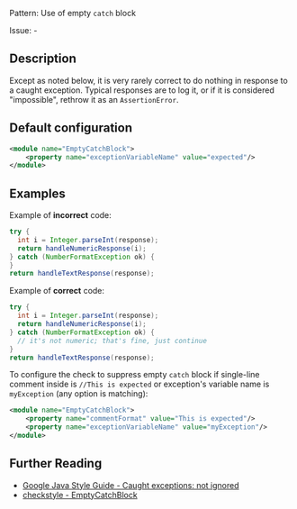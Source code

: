 Pattern: Use of empty `catch` block

Issue: -

## Description

Except as noted below, it is very rarely correct to do nothing in response to a caught exception. Typical responses are to log it, or if it is considered "impossible", rethrow it as an `AssertionError`.

## Default configuration

```xml
<module name="EmptyCatchBlock">
    <property name="exceptionVariableName" value="expected"/>
</module>
```

## Examples

Example of **incorrect** code:

```java
try {
  int i = Integer.parseInt(response);
  return handleNumericResponse(i);
} catch (NumberFormatException ok) {
}
return handleTextResponse(response);
```

Example of **correct** code:

```java
try {
  int i = Integer.parseInt(response);
  return handleNumericResponse(i);
} catch (NumberFormatException ok) {
  // it's not numeric; that's fine, just continue
}
return handleTextResponse(response);
```        


To configure the check to suppress empty `catch` block if single-line comment inside is `//This is expected` or exception's variable name is `myException` (any option is matching): 


```xml
<module name="EmptyCatchBlock">
    <property name="commentFormat" value="This is expected"/>
    <property name="exceptionVariableName" value="myException"/>
</module>
```

## Further Reading

* [Google Java Style Guide - Caught exceptions: not ignored](https://google.github.io/styleguide/javaguide.html#s6.2-caught-exceptions)
* [checkstyle - EmptyCatchBlock](http://checkstyle.sourceforge.net/config_blocks.html#EmptyCatchBlock)
